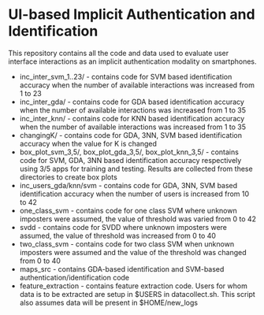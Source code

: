 # UI-based Implicit Authentication and Identification
This repository contains all the code and data used to evaluate user interface interactions as an implicit authentication modality on smartphones.
* inc_inter_svm_1..23/ - contains code for SVM based identification accuracy when the number of available interactions was increased from 1 to 23
* inc_inter_gda/ - contains code for GDA based identification accuracy when the number of available interactions was increased from 1 to 35
* inc_inter_knn/ - contains code for KNN based identification accuracy when the number of available interactions was increased from 1 to 35
* changingK/ - contains code for GDA, 3NN, SVM based identification accuracy when the value for K is changed
* box_plot_svm_3,5/, box_plot_gda_3,5/, box_plot_knn_3,5/ - contains code for SVM, GDA, 3NN based identification accuracy respectively using 3/5 apps for training and testing. Results are collected from these directories to create box plots
* inc_users_gda/knn/svm - contains code for GDA, 3NN, SVM based identification accuracy when the number of users is increased from 10 to 42
* one_class_svm - contains code for one class SVM where unknown imposters were assumed, the value of threshold was varied from 0 to 42
* svdd - contains code for SVDD where unknown imposters were assumed, the value of threshold was increased from 0 to 40
* two_class_svm - contains code for two class SVM when unknown imposters were assumed and the value of the threshold was changed from 0 to 40
* maps_src - contains GDA-based identification and SVM-based authentication/identification code
* feature_extraction - contains feature extraction code. Users for whom data is to be extracted are setup in $USERS in datacollect.sh. This script also assumes data will be present in $HOME/new_logs
